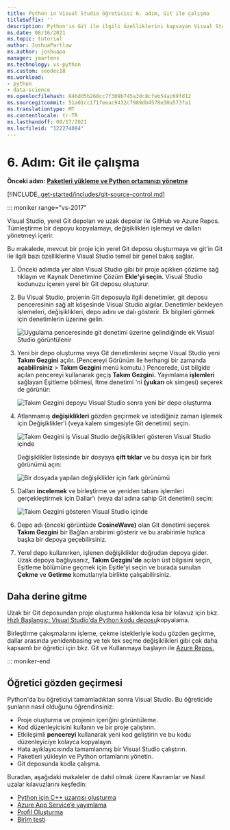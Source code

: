 ```yaml
---
title: Python in Visual Studio öğreticisi 6. adım, Git ile çalışma
titleSuffix: ''
description: Python'ın Git ile ilgili özelliklerini kapsayan Visual Studio 6. adım. Visual Studio kılavuz.
ms.date: 08/16/2021
ms.topic: tutorial
author: JoshuaPartlow
ms.author: joshuapa
manager: jmartens
ms.technology: vs-python
ms.custom: seodec18
ms.workload:
- python
- data-science
ms.openlocfilehash: 846dd5b260cc7f309b745a3dc8cfeb54ac69fd12
ms.sourcegitcommit: 51a01cc1f1feeac9432c7989db4578e30a573fa1
ms.translationtype: MT
ms.contentlocale: tr-TR
ms.lasthandoff: 08/17/2021
ms.locfileid: "122274084"
---
```

# <a name="step-6-work-with-git"></a>6. Adım: Git ile çalışma

**Önceki adım: [Paketleri yükleme ve Python ortamınızı yönetme](tutorial-working-with-python-in-visual-studio-step-05-installing-packages.md)**

[!INCLUDE[..get-started/includes/git-source-control.md](../get-started/includes/git-source-control.md)]

::: moniker range="vs-2017"

Visual Studio, yerel Git depoları ve uzak depolar ile GitHub ve Azure Repos. Tümleştirme bir depoyu kopyalamayı, değişiklikleri işlemeyi ve dalları yönetmeyi içerir.

Bu makalede, mevcut bir proje için yerel Git deposu oluşturmaya ve git'in Git ile ilgili bazı özelliklerine Visual Studio temel bir genel bakış sağlar.

1. Önceki adımda yer alan Visual Studio gibi bir proje [](tutorial-working-with-python-in-visual-studio-step-05-installing-packages.md)açıkken çözüme sağ tıklayın ve Kaynak Denetimine Çözüm **Ekle'yi seçin.** Visual Studio kodunuzu içeren yerel bir Git deposu oluşturur.

1. Bu Visual Studio, projenin Git deposuyla ilgili denetimler, git deposu penceresinin sağ alt köşesinde Visual Studio algılar. Denetimler bekleyen işlemeleri, değişiklikleri, depo adını ve dalı gösterir. Ek bilgileri görmek için denetimlerin üzerine gelin.

    ![Uygulama penceresinde git denetimi üzerine gelindiğinde ek Visual Studio görüntülenir](media/working-with-git-01.png)

1. Yeni bir depo oluşturma veya Git denetimlerini seçme Visual Studio yeni **Takım Gezgini** açılır. (Pencereyi Görünüm ile herhangi bir zamanda **açabilirsiniz**  >  **Takım Gezgini** menü komutu.) Pencerede, üst bilgide açılan pencereyi kullanarak geçiş **Takım Gezgini.** Yayımlama **işlemleri** sağlayan Eşitleme bölmesi, Itme denetimi 'ni **(yukarı** ok simgesi) seçerek de görünür:

    ![Takım Gezgini depoyu Visual Studio sonra yeni bir depo oluşturma](media/working-with-git-02.png)

1. Atlanmamış **değişiklikleri** gözden geçirmek ve istediğiniz zaman işlemek için Değişiklikler'i (veya kalem simgesiyle Git denetimi) seçin.

    ![Takım Gezgini iş Visual Studio değişiklikleri gösteren Visual Studio içinde](media/working-with-git-03.png)

    Değişiklikler listesinde bir dosyaya **çift tıklar** ve bu dosya için bir fark görünümü açın:

    ![Bir dosyada yapılan değişiklikler için fark görünümü](media/working-with-git-05.png)

1. Dalları **incelemek** ve birleştirme ve yeniden tabanı işlemleri gerçekleştirmek için Dallar'ı (veya dal adına sahip Git denetimi) seçin:

    ![Takım Gezgini gösteren Visual Studio içinde](media/working-with-git-04.png)

1. Depo adı (önceki görüntüde **CosineWave)** olan Git denetimi seçerek  **Takım Gezgini** bir Bağlan arabirimi gösterir ve bu arabirimle hızlıca başka bir depoya geçebilirsiniz.

1. Yerel depo kullanırken, işlenen değişiklikler doğrudan depoya gider. Uzak depoya bağlıysanız, **Takım Gezgini'de** açılan üst bilgisini seçin,  Eşitleme bölümüne geçmek  için Eşitle'yi seçin ve burada sunulan **Çekme** ve **Getirme** komutlarıyla birlikte çalışabilirsiniz.

## <a name="go-deeper"></a>Daha derine gitme

Uzak bir Git deposundan proje oluşturma hakkında kısa bir kılavuz için bkz. [Hızlı Başlangıç: Visual Studio'da Python kodu deposu](quickstart-03-python-in-visual-studio-project-from-repository.md)kopyalama.

Birleştirme çakışmalarını işleme, çekme istekleriyle kodu gözden geçirme, dallar arasında yenidenbasing ve tek tek seçme değişiklikleri gibi çok daha kapsamlı bir öğretici için bkz. Git ve Kullanmaya başlayın ile [Azure Repos.](/azure/devops/repos/git/gitquickstart)

::: moniker-end

## <a name="tutorial-review"></a>Öğretici gözden geçirmesi

Python'da bu öğreticiyi tamamladıktan sonra Visual Studio. Bu öğreticide şunların nasıl olduğunu öğrendinsiniz:

- Proje oluşturma ve projenin içeriğini görüntüleme.
- Kod düzenleyicisini kullanın ve bir proje çalıştırın.
- Etkileşimli **pencereyi** kullanarak yeni kod geliştirin ve bu kodu düzenleyiciye kolayca kopyalayın.
- Hata ayıklayıcısında tamamlanmış bir Visual Studio çalıştırın.
- Paketleri yükleyin ve Python ortamlarını yönetin.
- Git deposunda kodla çalışma.

Buradan, aşağıdaki makaleler de dahil olmak üzere Kavramlar ve Nasıl uzalar kılavuzlarını keşfedin:

- [Python için C++ uzantısı oluşturma](working-with-c-cpp-python-in-visual-studio.md)
- [Azure App Service’e yayımlama](publishing-python-web-applications-to-azure-from-visual-studio.md)
- [Profil Oluşturma](profiling-python-code-in-visual-studio.md)
- [Birim testi](unit-testing-python-in-visual-studio.md)
